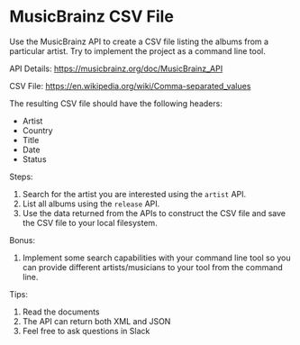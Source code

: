 # MusicBrainz CSV File

Use the MusicBrainz API to create a CSV file listing the albums from a particular artist. Try to implement the project as a command line tool.

API Details: https://musicbrainz.org/doc/MusicBrainz_API

CSV File: https://en.wikipedia.org/wiki/Comma-separated_values

The resulting CSV file should have the following headers:

* Artist
* Country
* Title
* Date
* Status

Steps:

1) Search for the artist you are interested using the `artist` API.
2) List all albums using the `release` API.
3) Use the data returned from the APIs to construct the CSV file and save the CSV file to your local filesystem.

Bonus:

1) Implement some search capabilities with your command line tool so you can provide different artists/musicians to your tool from the command line.

Tips:

1) Read the documents
2) The API can return both XML and JSON
3) Feel free to ask questions in Slack

